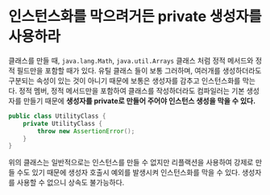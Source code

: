 # 인스턴스화를 막으려거든 private 생성자를 사용하라

클래스를 만들 때, `java.lang.Math`, `java.util.Arrays` 클래스 처럼 정적 메서드와 정적 필드만을 포함할 때가 있다. 유틸 클래스 들이 보통 그러하며, 여러개를 생성하더라도 구분되는 속성이 있는 것이 아니기 때문에 보통은 생성자를 감추고 인스턴스화를 막는다. 정적 멤버, 정적 메서드만을 포함하여 클래스를 작성하더라도 컴파일러는 기본 생성자를 만들기 때문에 **생성자를 private로 만들어 주어야 인스턴스 생성을 막을 수 있다.**


~~~java
public class UtilityClass {
    private UtilityClass {
        throw new AssertionError();
    }
}
~~~

위의 클래스는 일반적으로는 인스턴스를 만들 수 없지만 리플랙션을 사용하여 강제로 만들 수도 있기 때문에 생성자 호출시 예외를 발생시켜 인스턴스화를 막을 수 있다. 생성자를 사용할 수 없으니 상속도 불가능하다.